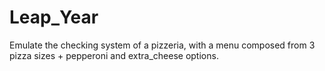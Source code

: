 # Leap_Year

Emulate the checking system of a pizzeria, with a menu composed from 3 pizza sizes + pepperoni and extra_cheese options.
